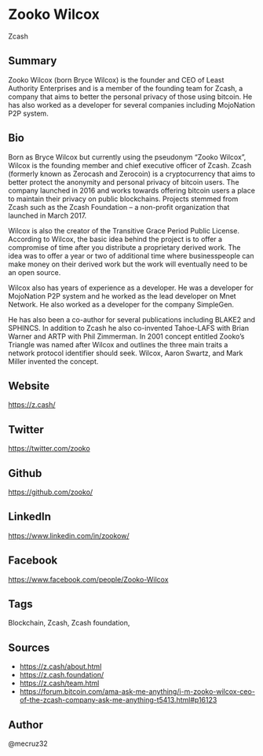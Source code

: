 # Zooko Wilcox
Zcash

## Summary
Zooko Wilcox (born Bryce Wilcox) is the founder and CEO of Least Authority Enterprises and is a member of the founding team for Zcash, a company that aims to better the personal privacy of those using bitcoin. He has also worked as a developer for several companies including MojoNation P2P system.

## Bio
Born as Bryce Wilcox but currently using the pseudonym “Zooko Wilcox”, Wilcox is the founding member and chief executive officer of Zcash. Zcash (formerly known as Zerocash and Zerocoin) is a cryptocurrency that aims to better protect the anonymity and personal privacy of bitcoin users. The company launched in 2016 and works towards offering bitcoin users a place to maintain their privacy on public blockchains. Projects stemmed from Zcash such as the Zcash Foundation – a non-profit organization that launched in March 2017. 

Wilcox is also the creator of the Transitive Grace Period Public License. According to Wilcox, the basic idea behind the project is to offer a compromise of time after you distribute a proprietary derived work. The idea was to offer a year or two of additional time where businesspeople can make money on their derived work but the work will eventually need to be an open source.

Wilcox also has years of experience as a developer. He was a developer for MojoNation P2P system and he worked as the lead developer on Mnet Network. He also worked as a developer for the company SimpleGen. 

He has also been a co-author for several publications including BLAKE2 and SPHINCS. In addition to Zcash he also co-invented Tahoe-LAFS with Brian Warner and ARTP with Phil Zimmerman. In 2001 concept entitled Zooko’s Triangle was named after Wilcox and outlines the three main traits a network protocol identifier should seek. Wilcox, Aaron Swartz, and Mark Miller invented the concept. 


## Website
https://z.cash/

## Twitter
https://twitter.com/zooko

## Github
https://github.com/zooko/

## LinkedIn
https://www.linkedin.com/in/zookow/

## Facebook
https://www.facebook.com/people/Zooko-Wilcox

## Tags
Blockchain, Zcash, Zcash foundation, 

## Sources
* https://z.cash/about.html
* https://z.cash.foundation/
* https://z.cash/team.html
* https://forum.bitcoin.com/ama-ask-me-anything/i-m-zooko-wilcox-ceo-of-the-zcash-company-ask-me-anything-t5413.html#p16123

## Author
@mecruz32

